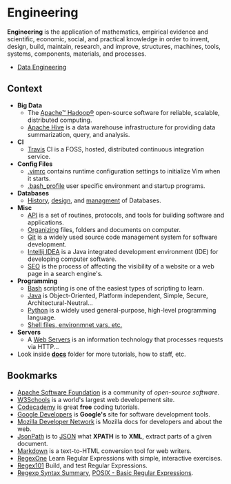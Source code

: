 # Engineering

**Engineering** is  the application of mathematics, empirical evidence and scientific, economic, social, and practical knowledge in order to invent, design, build, maintain, research, and improve, structures, machines, tools, systems, components, materials, and processes.

- [Data Engineering](/docs/data-engineering.md)


## Context

- **Big Data**
  - The [Apache™ Hadoop®](/docs/big-data/hadoop.md) open-source software for reliable, scalable, distributed computing.
  - [Apache Hive](/docs/big-data/hive.md) is a data warehouse infrastructure for providing data summarization, query, and analysis.
- **CI**
  - [Travis](/docs/ci/travis.md) CI is a FOSS, hosted, distributed continuous integration service.
- **Config Files**
  - [.vimrc](/docs/config-files/.vimrc) contains runtime configuration settings to initialize Vim when it starts.
  - [.bash_profile](/src/main/bash/.bash_profile) user specific environment and startup programs.
- **Databases**
  - [History](/docs/databases/database-history.md), [design](/docs/databases/database-design-managment.md), and [managment](/docs/databases/database-design-managment.md) of Databases.
- **Misc**
  - [API](/docs/misc/api.md) is a set of routines, protocols, and tools for building software and applications.
  - [Organizing](/docs/misc/organizing.md) files, folders and documents on computer.
  - [Git](docs/misc/git.md) is a widely used source code management system for software development.
  - [Intellij IDEA](docs/misc/intellij-idea.md) is a Java integrated development environment (IDE) for developing computer software.
  - [SEO](docs/misc/seo.md) is the process of affecting the visibility of a website or a web page in a search engine's.
- **Programming**
  - [Bash](/docs/programming/bash.md) scripting is one of the easiest types of scripting to learn.
  - [Java](/docs/programming/java.md) is Object-Oriented, Platform independent, Simple, Secure, Architectural-Neutral...
  - [Python](/docs/programming/python.md) is a widely used general-purpose, high-level programming language.
  - [Shell files, environmnet vars, etc.](/docs/programming/shell.md)
- **Servers** 
  - A [Web Servers](/docs/web/servers.md) is an information technology that processes requests via HTTP...
- Look inside [**docs**](/docs) folder for more tutorials, how to staff, etc.


## Bookmarks

- [Apache Software Foundation](http://www.apache.org/) is a community of *open-source software*.
- [W3Schools](http://www.w3schools.com/) is a world's largest web developement site.
- [Codecademy](https://www.codecademy.com/) is great **free** coding tutorials.
- [Google Developers](https://developers.google.com/) is **Google's** site for software development tools.
- [Mozilla Developer Network](https://developer.mozilla.org) is Mozilla docs for developers and about the web.
- [JsonPath](https://code.google.com/p/json-path/) is to [JSON](http://www.json.org/) what **XPATH** is to **XML**, extract parts of a given document.
- [Markdown](http://daringfireball.net/projects/markdown/) is a text-to-HTML conversion tool for web writers.
- [RegexOne](http://regexone.com/) Learn Regular Expressions with simple, interactive exercises.
- [Regex101](https://regex101.com/) Build, and test Regular Expressions.
- [Regexp Syntax Summary](http://webcache.googleusercontent.com/search?q=cache%3ahttp://www.greenend.org.uk/rjk/2002/06/regexp.html), [POSIX - Basic Regular Expressions](https://en.wikibooks.org/wiki/Regular_Expressions/POSIX_Basic_Regular_Expressions).
